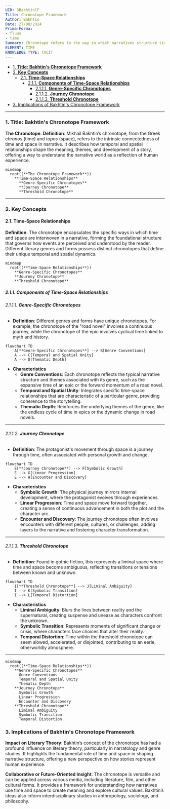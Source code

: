 ```yaml
---
UID: 3BakhtinCF
Title: Chronotope Framework
Author: Bakhtin
Date: 27/08/2024
Prima-Forma:
- fluus
- time
Summary: Chronotape refers to the way in which narratives structure time and space, and how these structures shape the meaning and development of story.
ELEMENT: TIME
KNOWLEDGE TYPE: TACIT
---
```


- [1. **Title: Bakhtin's Chronotope Framework**](#1-title-bakhtins-chronotope-framework)
- [2. **Key Concepts**](#2-key-concepts)
  - [2.1. **Time-Space Relationships**](#21-time-space-relationships)
    - [2.1.1. **Components of Time-Space Relationships**](#211-components-of-time-space-relationships)
      - [2.1.1.1. **Genre-Specific Chronotopes**](#2111-genre-specific-chronotopes)
      - [2.1.1.2. **Journey Chronotope**](#2112-journey-chronotope)
      - [2.1.1.3. **Threshold Chronotope**](#2113-threshold-chronotope)
- [3. Implications of Bakhtin's Chronotope Framework](#3-implications-of-bakhtins-chronotope-framework)


---
### 1. **Title: Bakhtin's Chronotope Framework**

**The Chronotope**:
   **Definition**: Mikhail Bakhtin’s 
   chronotope, from the Greek *chronos* (time) and *topos* (space), refers to the intrinsic connectedness of time and space in narrative. It describes how temporal and spatial relationships shape the meaning, themes, and development of a story, offering a way to understand the narrative world as a reflection of human experience.

```mermaid
mindmap
  root((**The Chronotope Framework**))
    **Time-Space Relationships**
      **Genre-Specific Chronotopes**
      **Journey Chronotope**
      **Threshold Chronotope**
```

---

### 2. **Key Concepts**

#### 2.1. **Time-Space Relationships**

**Definition**:
   The chronotope encapsulates the specific ways in which time and space are interwoven in a narrative, forming the foundational structure that governs how events are perceived and understood by the reader. Different literary genres and forms possess distinct chronotopes that define their unique temporal and spatial dynamics.

```mermaid
mindmap
  root((**Time-Space Relationships**))
    **Genre-Specific Chronotopes**
    **Journey Chronotope**
    **Threshold Chronotope**
```

##### 2.1.1. **Components of Time-Space Relationships**

###### 2.1.1.1. **Genre-Specific Chronotopes**
  - **Definition**: Different genres and forms have unique chronotopes. For example, the chronotope of the "road novel" involves a continuous journey, while the chronotope of the epic involves cyclical time linked to myth and history.

```mermaid
flowchart TD
    A[**Genre-Specific Chronotopes**] --> B[Genre Conventions]
    A --> C[Temporal and Spatial Unity]
    A --> D[Thematic Depth]
```

  - **Characteristics**
    - **Genre Conventions**: Each chronotope reflects the typical narrative structure and themes associated with its genre, such as the expansive time of an epic or the forward momentum of a road novel.
    - **Temporal and Spatial Unity**: Integrates specific time-space relationships that are characteristic of a particular genre, providing coherence to the storytelling.
    - **Thematic Depth**: Reinforces the underlying themes of the genre, like the endless cycle of time in epics or the dynamic change in road novels.

---

###### 2.1.1.2. **Journey Chronotope**
  - **Definition**: The protagonist's movement through space is a journey through time, often associated with personal growth and change.

```mermaid
flowchart TD
    E[**Journey Chronotope**] --> F[Symbolic Growth]
    E --> G[Linear Progression]
    E --> H[Encounter and Discovery]
```

  - **Characteristics**
    - **Symbolic Growth**: The physical journey mirrors internal development, where the protagonist evolves through experiences.
    - **Linear Progression**: Time and space move forward together, creating a sense of continuous advancement in both the plot and the character arc.
    - **Encounter and Discovery**: The journey chronotope often involves encounters with different people, cultures, or challenges, adding layers to the narrative and fostering character transformation.

---

###### 2.1.1.3. **Threshold Chronotope**
  - **Definition**: Found in gothic fiction, this represents a liminal space where time and space become ambiguous, reflecting transitions or tensions between known and unknown.

```mermaid
flowchart TD
    I[**Threshold Chronotope**] --> J[Liminal Ambiguity]
    I --> K[Symbolic Transition]
    I --> L[Temporal Distortion]
```

  - **Characteristics**
    - **Liminal Ambiguity**: Blurs the lines between reality and the supernatural, creating suspense and unease as characters confront the unknown.
    - **Symbolic Transition**: Represents moments of significant change or crisis, where characters face choices that alter their reality.
    - **Temporal Distortion**: Time within the threshold chronotope can seem slowed, accelerated, or disjointed, contributing to an eerie, otherworldly atmosphere.

---

```mermaid
mindmap
  root((**Time-Space Relationships**))
    **Genre-Specific Chronotopes**
      Genre Conventions
      Temporal and Spatial Unity
      Thematic Depth
    **Journey Chronotope**
      Symbolic Growth
      Linear Progression
      Encounter and Discovery
    **Threshold Chronotope**
      Liminal Ambiguity
      Symbolic Transition
      Temporal Distortion
```

### 3. Implications of Bakhtin's Chronotope Framework

**Impact on Literary Theory**:
   Bakhtin’s concept of the chronotope has had a profound influence on literary theory, particularly in narratology and genre studies. It highlights the fundamental role of time and space in shaping narrative structure, offering a new perspective on how stories represent human experience.

**Collaborative or Future-Oriented Insight**:
   The chronotope is versatile and can be applied across various media, including literature, film, and other cultural forms. It provides a framework for understanding how narratives use time and space to create meaning and explore cultural values. Bakhtin’s ideas also inform interdisciplinary studies in anthropology, sociology, and philosophy.